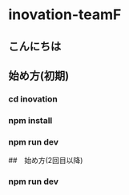 # inovation-teamF

## こんにちは

## 始め方(初期)

### cd inovation

### npm install

### npm run dev

##　始め方(2回目以降)

### npm run dev